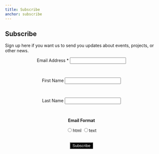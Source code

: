 ```yaml
---
title: Subscribe
anchor: subscribe
---
```

## Subscribe

Sign up here if you want us to send you updates about events, projects, or other news.

<!--End mc_embed_signup-->

<center>

<form action="//club.us11.list-manage.com/subscribe/post?u=dfd8b893ee37a99999d81fb28&amp;id=1757b0d589" method="post" id="mc-embedded-subscribe-form" name="mc-embedded-subscribe-form" class="validate" target="_blank" novalidate>
<!--<div class="indicates-required"><span class="asterisk">*</span> indicates required</div>-->

<label for="mce-EMAIL">Email Address * </label>
<input type="email" value="" name="EMAIL" class="required email" id="mce-EMAIL">

<br/>

<label for="mce-FNAME">First Name </label>
<input type="text" value="" name="FNAME" class="" id="mce-FNAME">

<br/>

<label for="mce-LNAME">Last Name </label>
<input type="text" value="" name="LNAME" class="" id="mce-LNAME">

<br/>

<strong>Email Format</strong>

<input type="radio" value="html" name="EMAILTYPE" id="mce-EMAILTYPE-0"><label for="mce-EMAILTYPE-0">html</label>
<input type="radio" value="text" name="EMAILTYPE" id="mce-EMAILTYPE-1"><label for="mce-EMAILTYPE-1">text</label>
<div id="mce-responses" class="clear">
	<div class="response" id="mce-error-response" style="display:none"></div>
	<div class="response" id="mce-success-response" style="display:none"></div>
</div>    <!-- real people should not fill this in and expect good things - do not remove this or risk form bot signups-->

<div style="position: absolute; left: -5000px;" aria-hidden="true"><input type="text" name="b_dfd8b893ee37a99999d81fb28_1757b0d589" tabindex="-1" value=""></div>


<br/>

<!--<input type="submit" value="Subscribe" name="subscribe" id="mc-embedded-subscribe" class="button">-->

<input type="submit" style="background:#000; color:#fff;" value="Subscribe" name="subscribe" id="mc-embedded-subscribe" class="btn-circle" >
</form>
</center>


<!--End mc_embed_signup-->

